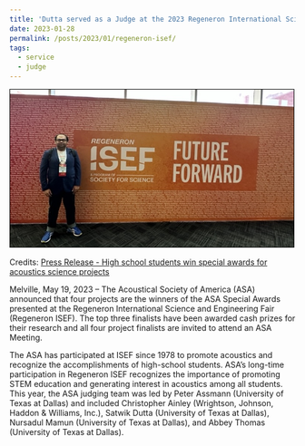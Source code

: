 ```yaml
---
title: 'Dutta served as a Judge at the 2023 Regeneron International Science and Engineering Fair'
date: 2023-01-28
permalink: /posts/2023/01/regeneron-isef/
tags:
  - service
  - judge
---
```


<img src='images/2023-05-19-regeneron-isef.jpeg' style="border:1px solid black;" width="500">

Credits: [Press Release - High school students win special awards for acoustics science projects](https://acoustics.org/high-school-students-win-special-awards-for-acoustics-science-projects/)

Melville, May 19, 2023 – The Acoustical Society of America (ASA) announced that four projects are the winners of the ASA Special Awards presented at the Regeneron International Science and Engineering Fair (Regeneron ISEF). The top three finalists have been awarded cash prizes for their research and all four project finalists are invited to attend an ASA Meeting.

The ASA has participated at ISEF since 1978 to promote acoustics and recognize the accomplishments of high-school students. ASA’s long-time participation in Regeneron ISEF recognizes the importance of promoting STEM education and generating interest in acoustics among all students. This year, the ASA judging team was led by Peter Assmann (University of Texas at Dallas) and included Christopher Ainley (Wrightson, Johnson, Haddon & Williams, Inc.), Satwik Dutta (University of Texas at Dallas), Nursadul Mamun (University of Texas at Dallas), and Abbey Thomas (University of Texas at Dallas).
